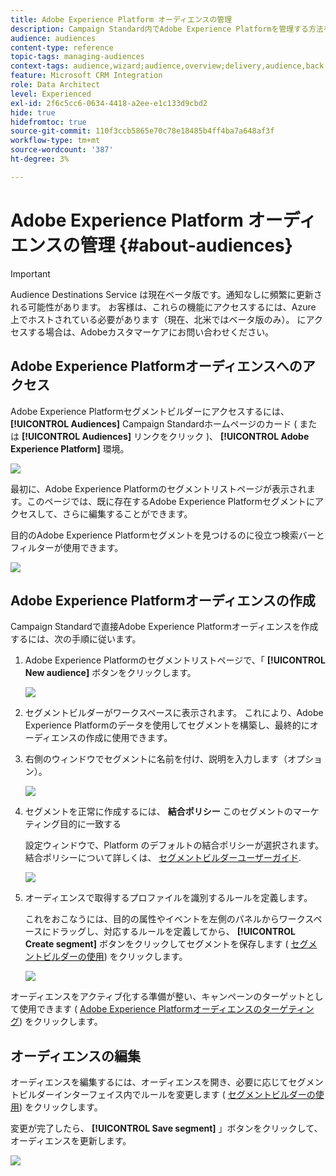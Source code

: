 ```yaml
---
title: Adobe Experience Platform オーディエンスの管理
description: Campaign Standard内でAdobe Experience Platformを管理する方法を学ぶ。
audience: audiences
content-type: reference
topic-tags: managing-audiences
context-tags: audience,wizard;audience,overview;delivery,audience,back
feature: Microsoft CRM Integration
role: Data Architect
level: Experienced
exl-id: 2f6c5cc6-0634-4418-a2ee-e1c133d9cbd2
hide: true
hidefromtoc: true
source-git-commit: 110f3ccb5865e70c78e18485b4ff4ba7a648af3f
workflow-type: tm+mt
source-wordcount: '387'
ht-degree: 3%

---
```


# Adobe Experience Platform オーディエンスの管理 {#about-audiences}

>[!IMPORTANT]
>
>Audience Destinations Service は現在ベータ版です。通知なしに頻繁に更新される可能性があります。 お客様は、これらの機能にアクセスするには、Azure 上でホストされている必要があります（現在、北米ではベータ版のみ）。 にアクセスする場合は、Adobeカスタマーケアにお問い合わせください。

## Adobe Experience Platformオーディエンスへのアクセス

Adobe Experience Platformセグメントビルダーにアクセスするには、 **[!UICONTROL Audiences]** Campaign Standardホームページのカード ( または **[!UICONTROL Audiences]** リンクをクリック )、 **[!UICONTROL Adobe Experience Platform]** 環境。

![](assets/aep_audiences_access.png)

最初に、Adobe Experience Platformのセグメントリストページが表示されます。このページでは、既に存在するAdobe Experience Platformセグメントにアクセスして、さらに編集することができます。

目的のAdobe Experience Platformセグメントを見つけるのに役立つ検索バーとフィルターが使用できます。

![](assets/aep_audiences_list.png)

## Adobe Experience Platformオーディエンスの作成

Campaign Standardで直接Adobe Experience Platformオーディエンスを作成するには、次の手順に従います。

1. Adobe Experience Platformのセグメントリストページで、「 **[!UICONTROL New audience]** ボタンをクリックします。

   ![](assets/aep_audiences_creation_create.png)

1. セグメントビルダーがワークスペースに表示されます。 これにより、Adobe Experience Platformのデータを使用してセグメントを構築し、最終的にオーディエンスの作成に使用できます。

1. 右側のウィンドウでセグメントに名前を付け、説明を入力します（オプション）。

   ![](assets/aep_audiences_creation_edit_name.png)

1. セグメントを正常に作成するには、 **結合ポリシー** このセグメントのマーケティング目的に一致する

   設定ウィンドウで、Platform のデフォルトの結合ポリシーが選択されます。 結合ポリシーについて詳しくは、 [セグメントビルダーユーザーガイド](https://experienceleague.adobe.com/docs/experience-platform/segmentation/ui/overview.html).

   ![](assets/aep_audiences_mergepolicy.png)

1. オーディエンスで取得するプロファイルを識別するルールを定義します。

   これをおこなうには、目的の属性やイベントを左側のパネルからワークスペースにドラッグし、対応するルールを定義してから、 **[!UICONTROL Create segment]** ボタンをクリックしてセグメントを保存します ( [セグメントビルダーの使用](../../integrating/using/aep-using-segment-builder.md)) をクリックします。

   ![](assets/aep_audiences_creation_query.png)

オーディエンスをアクティブ化する準備が整い、キャンペーンのターゲットとして使用できます ( [Adobe Experience Platformオーディエンスのターゲティング](../../integrating/using/aep-targeting-audiences.md)) をクリックします。

## オーディエンスの編集

オーディエンスを編集するには、オーディエンスを開き、必要に応じてセグメントビルダーインターフェイス内でルールを変更します ( [セグメントビルダーの使用](../../integrating/using/aep-using-segment-builder.md)) をクリックします。

変更が完了したら、 **[!UICONTROL Save segment]** 」ボタンをクリックして、オーディエンスを更新します。

![](assets/aep_audiences_editing.png)
